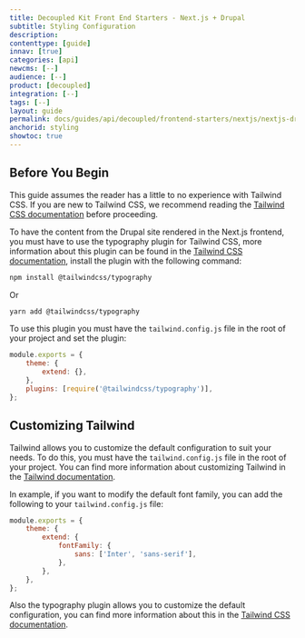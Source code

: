 ```yaml
---
title: Decoupled Kit Front End Starters - Next.js + Drupal
subtitle: Styling Configuration
description:
contenttype: [guide]
innav: [true]
categories: [api]
newcms: [--]
audience: [--]
product: [decoupled]
integration: [--]
tags: [--]
layout: guide
permalink: docs/guides/api/decoupled/frontend-starters/nextjs/nextjs-drupal/styling
anchorid: styling
showtoc: true
---
```



## Before You Begin

This guide assumes the reader has a little to no experience with Tailwind CSS.
If you are new to Tailwind CSS, we recommend reading the
[Tailwind CSS documentation](https://tailwindcss.com/docs) before proceeding.

To have the content from the Drupal site rendered in the Next.js frontend, you
must have to use the typography plugin for Tailwind CSS, more information about
this plugin can be found in the
[Tailwind CSS documentation](https://tailwindcss.com/docs/typography-plugin),
install the plugin with the following command:

```bash
npm install @tailwindcss/typography
```

Or

```bash
yarn add @tailwindcss/typography
```

To use this plugin you must have the `tailwind.config.js` file in the root of
your project and set the plugin:

```js
module.exports = {
	theme: {
		extend: {},
	},
	plugins: [require('@tailwindcss/typography')],
};
```

## Customizing Tailwind

Tailwind allows you to customize the default configuration to suit your needs.
To do this, you must have the `tailwind.config.js` file in the root of your
project. You can find more information about customizing Tailwind in the
[Tailwind documentation](https://tailwindcss.com/docs/configuration).

In example, if you want to modify the default font family, you can add the
following to your `tailwind.config.js` file:

```js
module.exports = {
	theme: {
		extend: {
			fontFamily: {
				sans: ['Inter', 'sans-serif'],
			},
		},
	},
};
```

Also the typography plugin allows you to customize the default configuration,
you can find more information about this in the
[Tailwind CSS documentation](https://tailwindcss.com/docs/typography-plugin#customizing-the-css).
